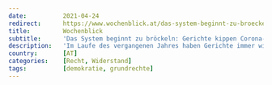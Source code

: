 ```yaml
---
date:          2021-04-24
redirect:      https://www.wochenblick.at/das-system-beginnt-zu-broeckeln-gerichte-kippen-corona-massnahmen/
title:         Wochenblick
subtitle:      'Das System beginnt zu bröckeln: Gerichte kippen Corona-Maßnahmen'
description:   'Im Laufe des vergangenen Jahres haben Gerichte immer wieder Corona-Verordnungen für rechtswidrig erklärt.'
country:       [AT]
categories:    [Recht, Widerstand]
tags:          [demokratie, grundrechte]
---
```


